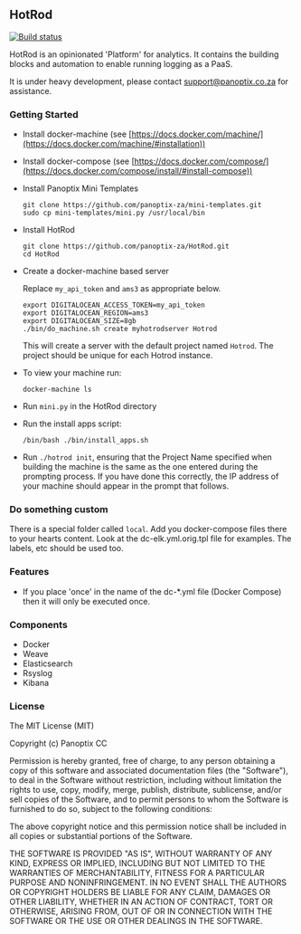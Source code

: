 ## HotRod

[![Build status](https://badge.buildkite.com/752b577f704f463f76358ac3633c483d1e788aab00963d87e0.svg)](https://buildkite.com/panoptix/hotrod-oss)

HotRod is an opinionated 'Platform' for analytics. It contains the building blocks and automation to enable running logging as a PaaS.

It is under heavy development, please contact support@panoptix.co.za for assistance.

### Getting Started

- Install docker-machine (see [https://docs.docker.com/machine/](https://docs.docker.com/machine/#installation))

- Install docker-compose (see [https://docs.docker.com/compose/](https://docs.docker.com/compose/install/#install-compose))

- Install Panoptix Mini Templates

  ```
  git clone https://github.com/panoptix-za/mini-templates.git
  sudo cp mini-templates/mini.py /usr/local/bin
  ```

- Install HotRod

  ```
  git clone https://github.com/panoptix-za/HotRod.git
  cd HotRod
  ```

- Create a docker-machine based server

  Replace `my_api_token` and `ams3` as appropriate below.

  ```
  export DIGITALOCEAN_ACCESS_TOKEN=my_api_token
  export DIGITALOCEAN_REGION=ams3
  export DIGITALOCEAN_SIZE=8gb
  ./bin/do_machine.sh create myhotrodserver Hotrod
  ```
  
  This will create a server with the default project named `Hotrod`. The project should be unique for each Hotrod instance.

- To view your machine run:

  ```
  docker-machine ls
  ```
- Run `mini.py` in the HotRod directory
  
- Run the install apps script:
  
  ```
  /bin/bash ./bin/install_apps.sh
  ```
- Run `./hotrod init`, ensuring that the Project Name specified when building the machine is the same as the one entered     during the prompting process. If you have done this correctly, the IP address of your machine should appear in the prompt   that follows.
  
  
### Do something custom

There is a special folder called `local`. Add you docker-compose files there to your hearts content. Look at the dc-elk.yml.orig.tpl file for examples. The labels, etc should be used too.

### Features

 - If you place 'once' in the name of the dc-*.yml file (Docker Compose) then it will only be executed once.

### Components

- Docker
- Weave
- Elasticsearch
- Rsyslog
- Kibana

### License

The MIT License (MIT)

Copyright (c) Panoptix CC

Permission is hereby granted, free of charge, to any person obtaining a copy
of this software and associated documentation files (the "Software"), to deal
in the Software without restriction, including without limitation the rights
to use, copy, modify, merge, publish, distribute, sublicense, and/or sell
copies of the Software, and to permit persons to whom the Software is
furnished to do so, subject to the following conditions:

The above copyright notice and this permission notice shall be included in
all copies or substantial portions of the Software.

THE SOFTWARE IS PROVIDED "AS IS", WITHOUT WARRANTY OF ANY KIND, EXPRESS OR
IMPLIED, INCLUDING BUT NOT LIMITED TO THE WARRANTIES OF MERCHANTABILITY,
FITNESS FOR A PARTICULAR PURPOSE AND NONINFRINGEMENT. IN NO EVENT SHALL THE
AUTHORS OR COPYRIGHT HOLDERS BE LIABLE FOR ANY CLAIM, DAMAGES OR OTHER
LIABILITY, WHETHER IN AN ACTION OF CONTRACT, TORT OR OTHERWISE, ARISING FROM,
OUT OF OR IN CONNECTION WITH THE SOFTWARE OR THE USE OR OTHER DEALINGS IN
THE SOFTWARE.

